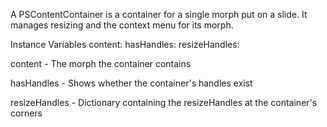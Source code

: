 A PSContentContainer is a container for a single morph put on a slide.
It manages resizing and the context menu for its morph.

Instance Variables
	content:		<Morph>
	hasHandles:		<Boolean>
	resizeHandles:		<Dictionary>

content
	- The morph the container contains

hasHandles
	- Shows whether the container's handles exist

resizeHandles
	- Dictionary containing the resizeHandles at the container's corners
